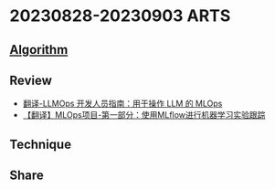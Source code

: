 # 20230828-20230903 ARTS

## [Algorithm](Algorithm/)

## Review

- [翻译-LLMOps 开发人员指南：用于操作 LLM 的 MLOps](https://www.wangyiyang.cc/2023/08/30/llmops-operationalizing-llms-at-scale/)
- [【翻译】MLOps项目-第一部分：使用MLflow进行机器学习实验跟踪](https://www.wangyiyang.cc/2023/08/31/mlops-project-part-1-machine-learning-experiment-tracking-using-mlflow/)


## Technique


## Share
